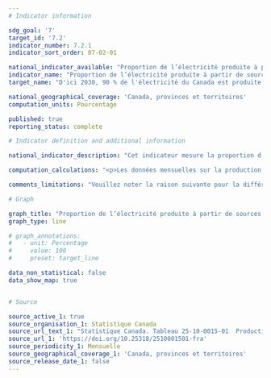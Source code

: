 ```yaml
---
# Indicator information

sdg_goal: '7'
target_id: '7.2'
indicator_number: 7.2.1
indicator_sort_order: 07-02-01

national_indicator_available: "Proportion de l’électricité produite à partir de sources renouvelables et autres sources non émettrices de gaz à effet de serre"
indicator_name: "Proportion de l’électricité produite à partir de sources renouvelables et autres sources non émettrices de gaz à effet de serre"
target_name: "D'ici 2030, 90 % de l'électricité du Canada est produite à partir de sources renouvelables et autres sources non émettrices, en voie d'un système électrique carboneutre à long terme"

national_geographical_coverage: 'Canada, provinces et territoires'
computation_units: Pourcentage

published: true
reporting_status: complete

# Indicator definition and additional information

national_indicator_description: "Cet indicateur mesure la proportion d’électricité qui est produite à partir de sources renouvelables et non émettrices de gaz à effet de serre, ce qui comprend l'énergie produite par les turbines hydrauliques, solaires, marémotrices, éoliennes, les turbines à vapeur nucléaires et toute l'électricité produite à partir de la biomasse."

computation_calculations: "<p>Les données mensuelles sur la production d'électricité sont annualisées et la somme des mégawattheures produits par des sources renouvelables et non émettrices de gaz à effet de serre est exprimée en proportion du total de l'électricité produite.</p><p>Afin d'harmoniser les concepts entre les indicateurs, la méthodologie pour calculer cet indicateur a été mise à jour au printemps 2023 pour y inclure l'électricité produite à partir de turbines à vapeur nucléaires et de biomasse dans la définition de « l'électricité produite à partir de sources renouvelables et non émettrices de gaz à effet de serre ». Ce changement n'affecte pas les cibles de l'indicateur, mais assure des définitions et des mesures comparables entre cet indicateur et celui publié dans le ['Cahier d’information sur l’énergie'](https://ressources-naturelles.canada.ca/science-et-donnees/donnees-et-analyse/donnees-et-analyse-energetiques/energie-propre-et-carburants-faibles-emissions-de-carbone/23933) de Ressources naturelles Canada.</p>"

comments_limitations: "Veuillez noter la raison suivante pour la différence entre la méthodologie utilisée pour cet indicateur et celle utilisée pour l'indicateur présenté dans le [Cahier d’information sur l’énergie](https://ressources-naturelles.canada.ca/science-et-donnees/donnees-et-analyse/donnees-et-analyse-energetiques/energie-propre-et-carburants-faibles-emissions-de-carbone/23933) de Ressources naturelles Canada. La différence relativement faible entre les deux proportions est due aux différentes méthodologies utilisées pour estimer l'énergie produite par les systèmes photovoltaïques connectés au réseau.  L'énergie produite par ces systèmes est estimée par Ressources naturelles Canada à l'aide de calculs basés sur des modèles. L'estimation de Statistique Canada est basée sur des données recueillies par le biais d'enquêtes et exclut l'énergie générée par les systèmes photovoltaïques d'une capacité inférieure à 100 kW et certains systèmes d'une capacité comprise entre 100 kW et 1 mW."

# Graph

graph_title: "Proportion de l’électricité produite à partir de sources renouvelables et autres sources non émettrices de gaz à effet de serre"
graph_type: line

# graph_annotations:
#   - unit: Percentage
#     value: 100
#     preset: target_line

data_non_statistical: false
data_show_map: true


# Source

source_active_1: true
source_organisation_1: Statistique Canada
source_url_text_1: "Statistique Canada. Tableau 25-10-0015-01  Production de l'énergie électrique, production mensuelle selon le type d'électricité"
source_url_1: 'https://doi.org/10.25318/2510001501-fra'
source_periodicity_1: Mensuelle
source_geographical_coverage_1: 'Canada, provinces et territoires'
source_release_date_1: false
---
```

